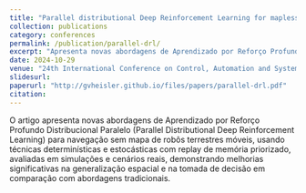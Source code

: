 ```yaml
---
title: "Parallel distributional Deep Reinforcement Learning for mapless navigation of terrestrial mobile robots"
collection: publications
category: conferences
permalink: /publication/parallel-drl/
excerpt: "Apresenta novas abordagens de Aprendizado por Reforço Profundo Distribucional Paralelo (Parallel Distributional Deep Reinforcement Learning) para navegação sem mapa de robôs terrestres móveis, usando técnicas determinísticas e estocásticas com replay de memória priorizado, avaliadas em simulações e cenários reais, demonstrando melhorias significativas na generalização espacial e na tomada de decisão em comparação com abordagens tradicionais."
date: 2024-10-29
venue: "24th International Conference on Control, Automation and Systems (ICCAS)"
slidesurl: 
paperurl: "http://gvheisler.github.io/files/papers/parallel-drl.pdf"
citation: 
---
```


O artigo apresenta novas abordagens de Aprendizado por Reforço Profundo Distribucional Paralelo (Parallel Distributional Deep Reinforcement Learning) para navegação sem mapa de robôs terrestres móveis, usando técnicas determinísticas e estocásticas com replay de memória priorizado, avaliadas em simulações e cenários reais, demonstrando melhorias significativas na generalização espacial e na tomada de decisão em comparação com abordagens tradicionais.